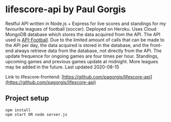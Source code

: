 # lifescore-api by Paul Gorgis

Restful API written in Node.js + Express for live scores and standings for my favourite leagues of football (soccer). Deployed on Heroku. Uses Cloud MongoDB database which stores the data acquired from the API. The API used is [API-Football](https://www.api-football.com/). Due to the limited amount of calls that can be made to the API per day, the data acquired is stored in the database, and the front-end always retrieve data from the database, not directly from the API. The update frequence for ongoing games are four times per hour. Standings, upcoming games and previous games update at midnight. More leagues may be added in the future. Last updated 2020-08-15

Link to lifescore-frontend: [https://github.com/pagorgis/lifescore-api](https://github.com/pagorgis/lifescore-api)

## Project setup
```
npm install
npm start OR node server.js
```
